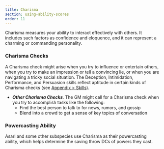 ```yaml
---
title: Charisma
section: using-ability-scores
order: 11
---
```

Charisma measures your ability to interact effectively with others. It includes such factors as confidence and eloquence,
and it can represent a charming or commanding personality.

### Charisma Checks

A Charisma check might arise when you try to influence or entertain others, when you try to make an impression or
tell a convincing lie, or when you are navigating a tricky social situation. The Deception, Intimidation, Performance,
and Persuasion skills reflect aptitude in certain kinds of Charisma checks (see [Appendix > Skills](/appendix/skills)).

- __*Other Charisma Checks*__. The GM might call for a Charisma check when you try to accomplish tasks like the following:
  - Find the best person to talk to for news, rumors, and gossip
  - Blend into a crowd to get a sense of key topics of conversation

### Powercasting Ability
Asari and some other subspecies use Charisma as their powercasting ability, which helps determine the saving
throw DCs of powers they cast.

<me-source-reference pages="82-83"></me-source-reference>
